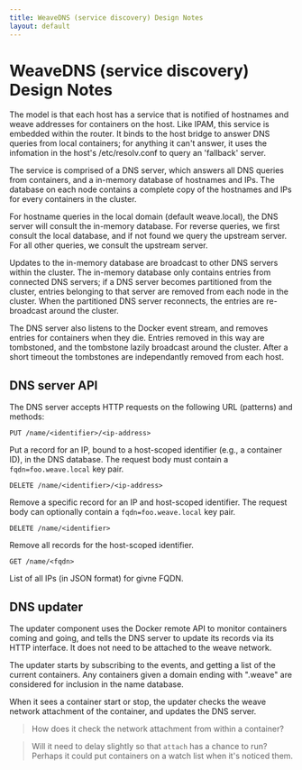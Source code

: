 ```yaml
---
title: WeaveDNS (service discovery) Design Notes
layout: default
---
```


# WeaveDNS (service discovery) Design Notes

The model is that each host has a service that is notified of
hostnames and weave addresses for containers on the host.  Like IPAM,
this service is embedded within the router.  It binds to
the host bridge to answer DNS queries from local containers; for
anything it can't answer, it uses the infomation in the host's
/etc/resolv.conf to query an 'fallback' server.

The service is comprised of a DNS server, which answers all DNS queries
from containers, and a in-memory database of hostnames and IPs.  The
database on each node contains a complete copy of the hostnames and IPs
for every containers in the cluster.

For hostname queries in the local domain (default weave.local), the DNS
server will consult the in-memory database.  For reverse queries, we
first consult the local database, and if not found we query the
upstream server.  For all other queries, we consult the upstream
server.

Updates to the in-memory database are broadcast to other DNS servers
within the cluster.  The in-memory database only contains entries from
connected DNS servers; if a DNS server becomes partitioned from the
cluster, entries belonging to that server are removed from each node in
the cluster.  When the partitioned DNS server reconnects, the entries
are re-broadcast around the cluster.

The DNS server also listens to the Docker event stream, and removes
entries for containers when they die.  Entries removed in this way are
tombstoned, and the tombstone lazily broadcast around the cluster.
After a short timeout the tombstones are independantly removed from
each host.


## DNS server API

The DNS server accepts HTTP requests on the following URL (patterns)
and methods:

`PUT /name/<identifier>/<ip-address>`

Put a record for an IP, bound to a host-scoped identifier (e.g., a
container ID), in the DNS database.  The request body must contain
a `fqdn=foo.weave.local` key pair.

`DELETE /name/<identifier>/<ip-address>`

Remove a specific record for an IP and host-scoped identifier. The request
body can optionally contain a `fqdn=foo.weave.local` key pair.

`DELETE /name/<identifier>`

Remove all records for the host-scoped identifier.

`GET /name/<fqdn>`

List of all IPs (in JSON format) for givne FQDN.

## DNS updater

The updater component uses the Docker remote API to monitor containers
coming and going, and tells the DNS server to update its records via
its HTTP interface. It does not need to be attached to the weave
network.

The updater starts by subscribing to the events, and getting a list of
the current containers. Any containers given a domain ending with
".weave" are considered for inclusion in the name database.

When it sees a container start or stop, the updater checks the weave
network attachment of the container, and updates the DNS server.

> How does it check the network attachment from within a container?

> Will it need to delay slightly so that `attach` has a chance to run?
> Perhaps it could put containers on a watch list when it's noticed
> them.


